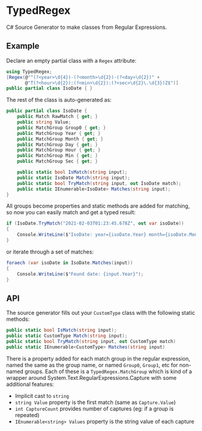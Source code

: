 # TypedRegex

C# Source Generator to make classes from Regular Expressions. 

## Example

Declare an empty partial class with a `Regex` attribute:

```csharp
using TypedRegex;
[Regex(@"^(?<year>\d{4})-(?<month>\d{2})-(?<day>\d{2})" +
       @"T(?<hour>\d{2}):(?<min>\d{2}):(?<sec>\d{2}\.\d{3})Z$")]
public partial class IsoDate { }
```

The rest of the class is auto-generated as:

```csharp
public partial class IsoDate {
    public Match RawMatch { get; }
    public string Value;
    public MatchGroup Group0 { get; }
    public MatchGroup Year { get; }
    public MatchGroup Month { get; }
    public MatchGroup Day { get; }
    public MatchGroup Hour { get; }
    public MatchGroup Min { get; }
    public MatchGroup Sec { get; }

    public static bool IsMatch(string input);
    public static IsoDate Match(string input);
    public static bool TryMatch(string input, out IsoDate match);
    public static IEnumerable<IsoDate> Matches(string input);
}
```

All groups become properties and static methods are added for matching, so now you can easily match and get a typed result:

```csharp
if (IsoDate.TryMatch("2021-02-03T01:23:45.678Z", out var isoDate))
{
    Console.WriteLine($"IsoDate: year={isoDate.Year} month={isoDate.Month} day={isoDate.Day}");
}
```

or iterate through a set of matches:

```csharp
foraech (var isoDate in IsoDate.Matches(input))
{
    Console.WriteLine($"Found date: {input.Year}");
}
```

## API

The source generator fills out your `CustomType` class with the following static methods:

```csharp
public static bool IsMatch(string input);
public static CustomType Match(string input);
public static bool TryMatch(string input, out CustomType match)
public static IEnumerable<CustomType> Matches(string input)
```

There is a property added for each match group in the regular expression, named the same as 
the group name, or named `Group0`, `Group1`, etc for non-named groups. Each of these is a `TypedRegex.MatchGroup`
which is kind of a wrapper around System.Text.RegularExpressions.Capture with some additional features:

* Implicit cast to `string`
* `string Value` property is the first match (same as `Capture.Value`)
* `int CaptureCount` provides number of captures (eg: if a group is repeated)
* `IEnumerable<string> Values` property is the string value of each capture

